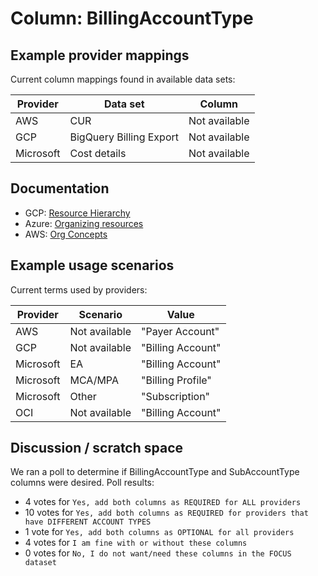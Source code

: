 # Column: BillingAccountType

## Example provider mappings

Current column mappings found in available data sets:

| Provider  | Data set                | Column        |
| --------- | ----------------------- | ------------- |
| AWS       | CUR                     | Not available |
| GCP       | BigQuery Billing Export | Not available |
| Microsoft | Cost details            | Not available |

## Documentation

- GCP: [Resource Hierarchy](https://cloud.google.com/resource-manager/docs/cloud-platform-resource-hierarchy#resource-hierarchy-detail)
- Azure: [Organizing resources](https://learn.microsoft.com/azure/cost-management-billing/manage/view-all-accounts)
- AWS: [Org Concepts](https://docs.aws.amazon.com/organizations/latest/userguide/orgs_getting-started_concepts.html)

## Example usage scenarios

Current terms used by providers:

| Provider  | Scenario      | Value                |
| --------- | ------------- | -------------------- |
| AWS       | Not available | "Payer Account" |
| GCP       | Not available | "Billing Account"    |
| Microsoft | EA            | "Billing Account"    |
| Microsoft | MCA/MPA       | "Billing Profile"    |
| Microsoft | Other         | "Subscription"       |
| OCI       | Not available | "Billing Account"    |

## Discussion / scratch space

We ran a poll to determine if BillingAccountType and SubAccountType columns were desired. Poll results:
* 4 votes for `Yes, add both columns as REQUIRED for ALL providers`
* 10 votes for `Yes, add both columns as REQUIRED for providers that have DIFFERENT ACCOUNT TYPES`
* 1 vote for `Yes, add both columns as OPTIONAL for all providers`
* 4 votes for `I am fine with or without these columns`
* 0 votes for `No, I do not want/need these columns in the FOCUS dataset`
